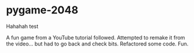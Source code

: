# pygame-2048

Hahahah test


A fun game from a YouTube tutorial followed. Attempted to remake it from the video... but had to go back and check bits. Refactored some code. Fun.
